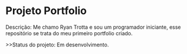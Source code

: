 <h1>Projeto Portfolio</h1>
<p>Descrição: Me chamo Ryan Trotta e sou um programador iniciante, esse repositório se trata do meu primeiro portfolio criado.</p>
>>Status do projeto: Em desenvolvimento.

